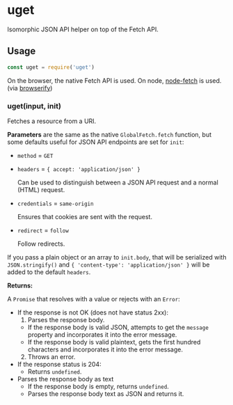 # uget

Isomorphic JSON API helper on top of the Fetch API.

## Usage

```javascript
const uget = require('uget')
```

On the browser, the native Fetch API is used. On node, [node-fetch](https://npmjs.com/package/node-fetch) is used. (via [browserify](https://npmjs.com/package/browserify))

### uget(input, init)

Fetches a resource from a URI.

**Parameters** are the same as the native `GlobalFetch.fetch` function, but some defaults useful for JSON API endpoints are set for `init`:

* `method` = `GET`
* `headers` = `{ accept: 'application/json' }`

  Can be used to distinguish between a JSON API request and a normal (HTML) request.

* `credentials` = `same-origin`

  Ensures that cookies are sent with the request.

* `redirect` = `follow`

  Follow redirects.

If you pass a plain object or an array to `init.body`, that will be serialized with `JSON.stringify()` and `{ 'content-type': 'application/json' }` will be added to the default `headers`.

**Returns:**

A `Promise` that resolves with a value or rejects with an `Error`:

* If the response is not OK (does not have status 2xx):
  1. Parses the response body.
    * If the response body is valid JSON, attempts to get the `message` property and incorporates it into the error message.
    * If the response body is valid plaintext, gets the first hundred characters and incorporates it into the error message.
  2. Throws an error.
* If the response status is 204:
  * Returns `undefined`.
* Parses the response body as text
  * If the response body is empty, returns `undefined`.
  * Parses the response body text as JSON and returns it.
